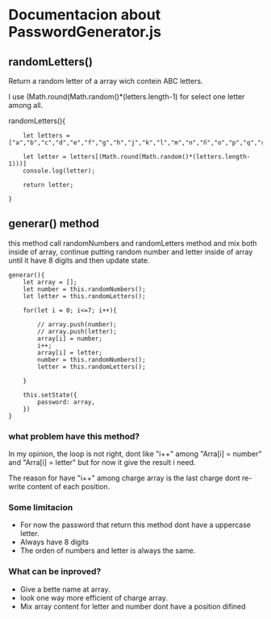 

# Documentacion about PasswordGenerator.js

## randomLetters()

Return a random letter of a array wich contein ABC letters.

I use (Math.round(Math.random()*(letters.length-1) for select one letter among all.

   randomLetters(){

        let letters = ["a","b","c","d","e","f","g","h","j","k","l","m","n","ñ","o","p","q","r","s","t","u","v","w","x","y","z"];

        let letter = letters[(Math.round(Math.random()*(letters.length-1)))]
        console.log(letter);

        return letter;

    }

## generar() method

this method call randomNumbers and randomLetters method and mix both inside of array, continue putting random number and letter inside of array until it have 8 digits and then update state.


    generar(){
        let array = [];
        let number = this.randomNumbers();
        let letter = this.randomLetters();

        for(let i = 0; i<=7; i++){

            // array.push(number);
            // array.push(letter);
            array[i] = number;
            i++;
            array[i] = letter;
            number = this.randomNumbers();
            letter = this.randomLetters();
            
        }

        this.setState({
            password: array,
        })
    }

### what problem have this method?

In my opinion, the loop is not right, dont like "i++" among "Arra[i] = number" and "Arra[i] = letter" but for now it give the result i need.

The reason for have "i++" among charge array is the last charge dont re-write content of each position. 

### Some limitacion

- For now the password that return this method dont have a uppercase letter.
- Always have 8 digits
- The orden of numbers and letter is always the same.

### What can be inproved?

- Give a bette name at array.
- look one way more efficient of charge array.
- Mix array content for letter and number dont have a position difined



